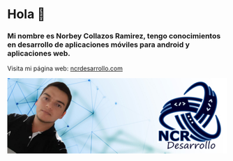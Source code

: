 # Hola 👋

### Mi nombre es Norbey Collazos Ramirez, tengo conocimientos en desarrollo de aplicaciones móviles para android y aplicaciones web. 

Visita mi página web: [ncrdesarrollo.com](https://ncrdesarrollo.com/)


![Panel de administración](https://github.com/NorbeyCollazos/NorbeyCollazos/blob/master/portada_repositorio_github.jpg?raw=true)

<!--
**NorbeyCollazos/NorbeyCollazos** is a ✨ _special_ ✨ repository because its `README.md` (this file) appears on your GitHub profile.

Here are some ideas to get you started:

- 🔭 I’m currently working on ...
- 🌱 I’m currently learning ...
- 👯 I’m looking to collaborate on ...
- 🤔 I’m looking for help with ...
- 💬 Ask me about ...
- 📫 How to reach me: ...
- 😄 Pronouns: ...
- ⚡ Fun fact: ...
-->

